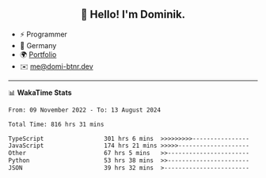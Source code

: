 <h2 align="center">👋 Hello! I'm Dominik.</h2>

- ⚡ Programmer
- 📍 Germany
- 🌍 [Portfolio](https://domi-btnr.dev)
- ✉️ [me@domi-btnr.dev](mailto://me@domi-btnr.dev)

---
📊 **WakaTime Stats**
<!--START_SECTION:waka-->

```txt
From: 09 November 2022 - To: 13 August 2024

Total Time: 816 hrs 31 mins

TypeScript                 301 hrs 6 mins  >>>>>>>>>----------------   36.88 %
JavaScript                 174 hrs 21 mins >>>>>--------------------   21.35 %
Other                      67 hrs 5 mins   >>-----------------------   08.22 %
Python                     53 hrs 38 mins  >>-----------------------   06.57 %
JSON                       39 hrs 32 mins  >------------------------   04.84 %
```

<!--END_SECTION:waka-->
